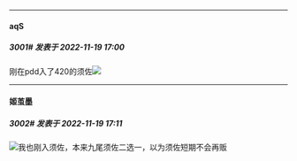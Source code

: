 

*****

####  aqS  
##### 3001#       发表于 2022-11-19 17:00

刚在pdd入了420的须佐<img src="https://static.saraba1st.com/image/smiley/face2017/002.png" referrerpolicy="no-referrer">



*****

####  姬茧墨  
##### 3002#       发表于 2022-11-19 17:11

<img src="https://static.saraba1st.com/image/smiley/face2017/068.png" referrerpolicy="no-referrer">我也刚入须佐，本来九尾须佐二选一，以为须佐短期不会再贩

